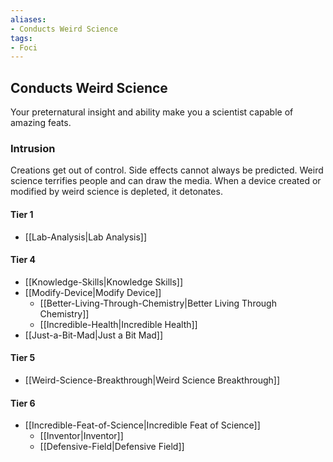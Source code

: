```yaml
---
aliases:
- Conducts Weird Science
tags:
- Foci
---
```


  
## Conducts Weird Science  
Your preternatural insight and ability make you a scientist capable of amazing feats.  
 ### Intrusion  
Creations get out of control. Side effects cannot always be predicted. Weird science terrifies people and can draw the media. When a device created or modified by weird science is depleted, it detonates.   
#### Tier 1    
* [[Lab-Analysis|Lab Analysis]]  
#### Tier 4    
* [[Knowledge-Skills|Knowledge Skills]]  
* [[Modify-Device|Modify Device]]  
  - [[Better-Living-Through-Chemistry|Better Living Through Chemistry]]  
  - [[Incredible-Health|Incredible Health]]  
* [[Just-a-Bit-Mad|Just a Bit Mad]]  
#### Tier 5    
* [[Weird-Science-Breakthrough|Weird Science Breakthrough]]  
#### Tier 6    
* [[Incredible-Feat-of-Science|Incredible Feat of Science]]  
  - [[Inventor|Inventor]]  
  - [[Defensive-Field|Defensive Field]]